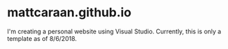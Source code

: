 # mattcaraan.github.io
I'm creating a personal website using Visual Studio. Currently, this is only a template as of 8/6/2018.
